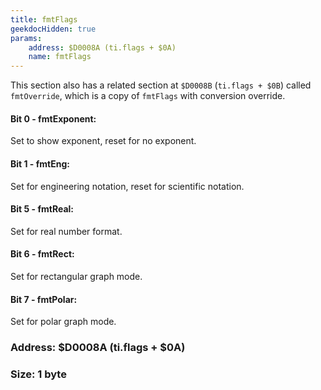 ```yaml
---
title: fmtFlags
geekdocHidden: true
params:
    address: $D0008A (ti.flags + $0A)
    name: fmtFlags
---
```


This section also has a related section at `$D0008B` (`ti.flags + $0B`) called `fmtOverride`, which is a copy of `fmtFlags` with conversion override.

#### Bit 0 - fmtExponent:
Set to show exponent, reset for no exponent.

#### Bit 1 - fmtEng:
Set for engineering notation, reset for scientific notation.

#### Bit 5 - fmtReal:
Set for real number format.

#### Bit 6 - fmtRect:
Set for rectangular graph mode.

#### Bit 7 - fmtPolar:
Set for polar graph mode.

### Address: $D0008A (ti.flags + $0A)

### Size: 1 byte
